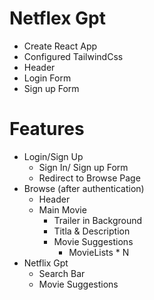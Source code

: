 # Netflex Gpt

- Create React App
- Configured TailwindCss
- Header
- Login Form
- Sign up Form





# Features
- Login/Sign Up
    - Sign In/ Sign up Form
    - Redirect to Browse Page
- Browse (after authentication)
    - Header
    - Main Movie
        - Trailer in Background
        - Titla & Description
        - Movie Suggestions
            - MovieLists * N
- Netflix Gpt
    - Search Bar
    - Movie Suggestions